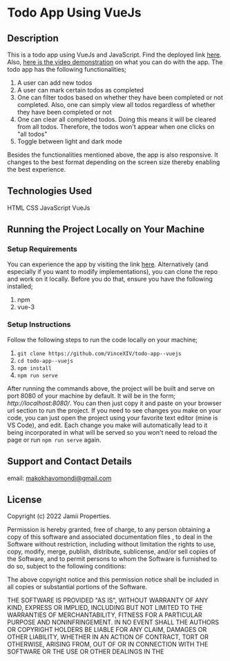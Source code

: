 # Todo App Using VueJs

## Description
This is a todo app using VueJs and JavaScript. Find the deployed link [here](https://spiffy-sorbet-71334a.netlify.app/). Also, [here is the video demonstration](https://drive.google.com/file/d/156vfwpnJDs-ZAC0xgPMu9pfEP6RXUlzE/view?usp=sharing) on what you can do with the app. The todo app has the following functionalities;
1. A user can add new todos
2. A user can mark certain todos as completed
3. One can filter todos based on whether they have been completed or not completed. Also, one can simply view all todos regardless of whether they have been completed or not
4. One can clear all completed todos. Doing this means it will be cleared from all todos. Therefore, the todos won't appear when one clicks on "all todos"
5. Toggle between light and dark mode

Besides the functionalities mentioned above, the app is also responsive. It changes to the best format depending on the screen size thereby enabling the best experience.

## Technologies Used
HTML
CSS
JavaScript
VueJs

## Running the Project Locally on Your Machine
### Setup Requirements
You can experience the app by visiting the link [here](https://spiffy-sorbet-71334a.netlify.app/). Alternatively (and especially if you want to modify implementations), you can clone the repo and work on it locally. Before you do that, ensure you have the following installed;
1. npm
2. vue-3

### Setup Instructions
Follow the following steps to run the code locally on your machine;
1. `git clone https://github.com/VinceXIV/todo-app--vuejs`
2. `cd todo-app--vuejs`
3. `npm install`
4. `npm run serve`

After running the commands above, the project will be built and serve on port 8080 of your machine by default. It will be in the form; _http://localhost:8080/_. You can then just copy it and paste on your browser url section to run the project. If you need to see changes you make on your code, you can just open the project using your favorite text editor (mine is VS Code), and edit. Each change you make will automatically lead to it being incorporated in what will be served so you won't need to reload the page or run `npm run serve` again.

## Support and Contact Details
email: makokhavomondi@gmail.com

## License
Copyright (c) 2022 Jamii Properties.

Permission is hereby granted, free of charge, to any person obtaining a copy of this software and associated documentation files , to deal in the Software without restriction, including without limitation the rights to use, copy, modify, merge, publish, distribute, sublicense, and/or sell copies of the Software, and to permit persons to whom the Software is furnished to do so, subject to the following conditions:

The above copyright notice and this permission notice shall be included in all copies or substantial portions of the Software.

THE SOFTWARE IS PROVIDED "AS IS", WITHOUT WARRANTY OF ANY KIND, EXPRESS OR IMPLIED, INCLUDING BUT NOT LIMITED TO THE WARRANTIES OF MERCHANTABILITY, FITNESS FOR A PARTICULAR PURPOSE AND NONINFRINGEMENT. IN NO EVENT SHALL THE AUTHORS OR COPYRIGHT HOLDERS BE LIABLE FOR ANY CLAIM, DAMAGES OR OTHER LIABILITY, WHETHER IN AN ACTION OF CONTRACT, TORT OR OTHERWISE, ARISING FROM, OUT OF OR IN CONNECTION WITH THE SOFTWARE OR THE USE OR OTHER DEALINGS IN THE
